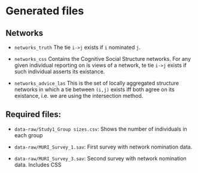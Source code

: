 # Generated files

## Networks

*   `networks_truth` The tie `i->j` exists if `i` nominated `j`.

*   `networks_css` Contains the Cognitive Social Structure networks. For any given
    individual reporting on is views of a network, te tie `i->j` exists if
    such individual asserts its existance.
    
*   `networks_advice_las` This is the set of locally aggregated structure networks
    in which a tie between `(i,j)` exists iff both agree on its existance, i.e.
    we are using the intersection method.
    

## Required files:

*   `data-raw/Study1_Group sizes.csv`: Shows the number of individuals in each group

*   `data-raw/MURI_Survey_1.sav`: First survey with network nomination data.

*   `data-raw/MURI_Survey_3.sav`: Second survey with network nomination data.
    Includes CSS
    
    